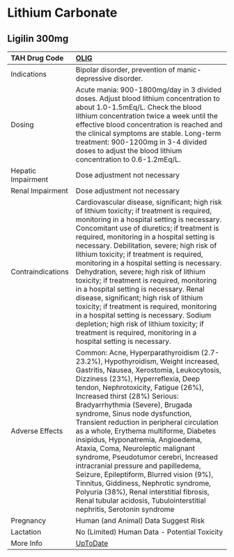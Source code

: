 # Lithium Carbonate

## Ligilin 300mg

| TAH Drug Code      | [OLIG](https://www.tahsda.org.tw/drugs/hissearch.php?drug_code=OLIG)                                                                                                                                                                                                                                                                                                                                                                                                                                                                                                                                                                                                                                                                                                         |
|:-------------------|:-----------------------------------------------------------------------------------------------------------------------------------------------------------------------------------------------------------------------------------------------------------------------------------------------------------------------------------------------------------------------------------------------------------------------------------------------------------------------------------------------------------------------------------------------------------------------------------------------------------------------------------------------------------------------------------------------------------------------------------------------------------------------------|
| Indications        | Bipolar disorder, prevention of manic-depressive disorder.                                                                                                                                                                                                                                                                                                                                                                                                                                                                                                                                                                                                                                                                                                                   |
| Dosing             | Acute mania: 900-1800mg/day in 3 divided doses. Adjust blood lithium concentration to about 1.0-1.5mEq/L. Check the blood lithium concentration twice a week until the effective blood concentration is reached and the clinical symptoms are stable. Long-term treatment: 900-1200mg in 3-4 divided doses to adjust the blood lithium concentration to 0.6-1.2mEq/L.                                                                                                                                                                                                                                                                                                                                                                                                        |
| Hepatic Impairment | Dose adjustment not necessary                                                                                                                                                                                                                                                                                                                                                                                                                                                                                                                                                                                                                                                                                                                                                |
| Renal Impairment   | Dose adjustment not necessary                                                                                                                                                                                                                                                                                                                                                                                                                                                                                                                                                                                                                                                                                                                                                |
| Contraindications  | Cardiovascular disease, significant; high risk of lithium toxicity; if treatment is required, monitoring in a hospital setting is necessary. Concomitant use of diuretics; if treatment is required, monitoring in a hospital setting is necessary. Debilitation, severe; high risk of lithium toxicity; if treatment is required, monitoring in a hospital setting is necessary. Dehydration, severe; high risk of lithium toxicity; if treatment is required, monitoring in a hospital setting is necessary. Renal disease, significant; high risk of lithium toxicity; if treatment is required, monitoring in a hospital setting is necessary. Sodium depletion; high risk of lithium toxicity; if treatment is required, monitoring in a hospital setting is necessary. |
| Adverse Effects    | Common: Acne, Hyperparathyroidism (2.7-23.2%), Hypothyroidism, Weight increased, Gastritis, Nausea, Xerostomia, Leukocytosis, Dizziness (23%), Hyperreflexia, Deep tendon, Nephrotoxicity, Fatigue (26%), Increased thirst (28%) Serious: Bradyarrhythmia (Severe), Brugada syndrome, Sinus node dysfunction, Transient reduction in peripheral circulation as a whole, Erythema multiforme, Diabetes insipidus, Hyponatremia, Angioedema, Ataxia, Coma, Neuroleptic malignant syndrome, Pseudotumor cerebri, Increased intracranial pressure and papilledema, Seizure, Epileptiform, Blurred vision (9%), Tinnitus, Giddiness, Nephrotic syndrome, Polyuria (38%), Renal interstitial fibrosis, Renal tubular acidosis, Tubulointerstitial nephritis, Serotonin syndrome    |
| Pregnancy          | Human (and Animal) Data Suggest Risk                                                                                                                                                                                                                                                                                                                                                                                                                                                                                                                                                                                                                                                                                                                                         |
| Lactation          | No (Limited) Human Data - Potential Toxicity                                                                                                                                                                                                                                                                                                                                                                                                                                                                                                                                                                                                                                                                                                                                 |
| More Info          | [UpToDate](https://www.uptodate.com/contents/lithium-drug-information)                                                                                                                                                                                                                                                                                                                                                                                                                                                                                                                                                                                                                                                                                                       |

